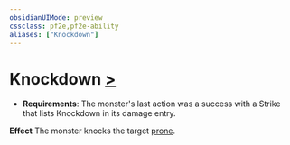 ```yaml
---
obsidianUIMode: preview
cssclass: pf2e,pf2e-ability
aliases: ["Knockdown"]
---
```

# Knockdown [>](../core-rulebook/chapter-9-playing-the-game.md#Actions "Single Action")

- **Requirements**: The monster's last action was a success with a Strike that lists Knockdown in its damage entry.

**Effect** The monster knocks the target [prone](../conditions.md#Prone).